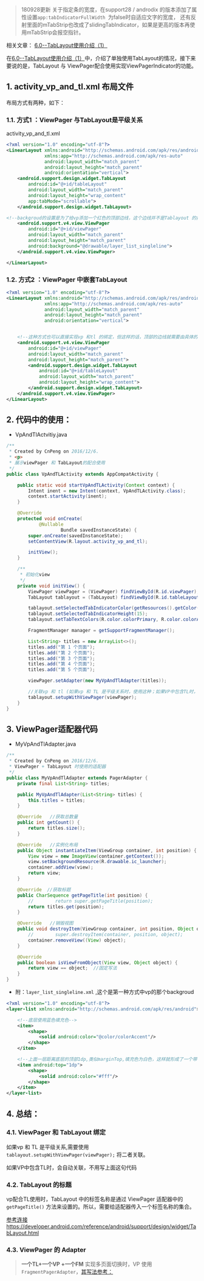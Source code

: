 > 180928更新
>关于指定条的宽度，在support28 / androdix 的版本添加了属性设置`app:tabIndicatorFullWidth `为false时自适应文字的宽度， 还有反射里面的mTabStrip也改成了slidingTabIndicator，如果是更高的版本再使用mTabStrip会报空指针。

相关文章：
[6.0--TabLayout使用介绍（1）](http://www.jianshu.com/writer#/notebooks/8238235/notes/7501749)

在[6.0--TabLayout使用介绍（1）](http://www.jianshu.com/writer#/notebooks/8238235/notes/7501749)中，介绍了单独使用TabLayout的情况，接下来要说的是，TabLayout 与 ViewPager配合使用实现ViewPagerIndicator的功能。

## 1. activity_vp_and_tl.xml 布局文件

布局方式有两种，如下：

### 1.1. 方式1 ：ViewPager 与TabLayout是平级关系

activity_vp_and_tl.xml

```xml
<?xml version="1.0" encoding="utf-8"?>
<LinearLayout xmlns:android="http://schemas.android.com/apk/res/android"
              xmlns:app="http://schemas.android.com/apk/res-auto"
              android:layout_width="match_parent"
              android:layout_height="match_parent"
              android:orientation="vertical">
    <android.support.design.widget.TabLayout
        android:id="@+id/tableLayout"
        android:layout_width="match_parent"
        android:layout_height="wrap_content"
        app:tabMode="scrollable">
    </android.support.design.widget.TabLayout>

<!--backgroud的设置是为了给vp添加一个红色的顶部边线，这个边线并不是Tablayout 的指示线-->
    <android.support.v4.view.ViewPager
        android:id="@+id/viewPager"
        android:layout_width="match_parent"
        android:layout_height="match_parent"
        android:background="@drawable/layer_list_singleline">
    </android.support.v4.view.ViewPager>

</LinearLayout>
```

### 1.2. 方式2 ：ViewPager 中嵌套TabLayout

```xml
<?xml version="1.0" encoding="utf-8"?>
<LinearLayout xmlns:android="http://schemas.android.com/apk/res/android"
              xmlns:app="http://schemas.android.com/apk/res-auto"
              android:layout_width="match_parent"
              android:layout_height="match_parent"
              android:orientation="vertical">


    <!--这种方式也可以直接实现vp 和tl 的绑定，但这样的话，顶部的边线就需要由具体的页面去实现-->
    <android.support.v4.view.ViewPager
        android:id="@+id/viewPager"
        android:layout_width="match_parent"
        android:layout_height="match_parent">
        <android.support.design.widget.TabLayout
            android:id="@+id/tableLayout"
            android:layout_width="match_parent"
            android:layout_height="wrap_content">
        </android.support.design.widget.TabLayout>
    </android.support.v4.view.ViewPager>
</LinearLayout>
```

## 2. 代码中的使用：

* VpAndTlActvitiy.java

```java
/**
 * Created by CnPeng on 2016/12/6.
 * <p>
 * 展示viewPager 和 TabLayout的配合使用
 */
public class VpAndTLActivity extends AppCompatActivity {

    public static void startVpAndTLActivity(Context context) {
        Intent inent = new Intent(context, VpAndTLActivity.class);
        context.startActivity(inent);
    }

    @Override
    protected void onCreate(
            @Nullable
                    Bundle savedInstanceState) {
        super.onCreate(savedInstanceState);
        setContentView(R.layout.activity_vp_and_tl);

        initView();
    }

    /**
     * 初始化view
     */
    private void initView() {
        ViewPager viewPager = (ViewPager) findViewById(R.id.viewPager);
        TabLayout tablayout = (TabLayout) findViewById(R.id.tableLayout);

        tablayout.setSelectedTabIndicatorColor(getResources().getColor(R.color.colorAccent));   //指示器的颜色(底部横线的颜色)
        tablayout.setSelectedTabIndicatorHeight(15);                             //指示器的高度，单位 px（底部横线的高度）
        tablayout.setTabTextColors(R.color.colorPrimary, R.color.colorAccent);   //指示器中文字的颜色

        FragmentManager manager = getSupportFragmentManager();

        List<String> titles = new ArrayList<>();
        titles.add("第 1 个页面");
        titles.add("第 2 个页面");
        titles.add("第 3 个页面");
        titles.add("第 4 个页面");
        titles.add("第 5 个页面");

        viewPager.setAdapter(new MyVpAndTlAdapter(titles));

        //关联vp 和 tl (如果vp 和 TL 是平级关系时，使用这种；如果VP中包含TL时，不用写这句代码)
        tablayout.setupWithViewPager(viewPager);
    }
}
```

## 3. ViewPager适配器代码

* MyVpAndTlAdapter.java

```java
/**
 * Created by CnPeng on 2016/12/6.
 * ViewPager + TabLayout 时使用的适配器
 */
public class MyVpAndTlAdapter extends PagerAdapter {
    private final List<String> titles;

    public MyVpAndTlAdapter(List<String> titles) {
        this.titles = titles;
    }

    @Override   //获取总数量
    public int getCount() {
        return titles.size();
    }

    @Override   //实例化布局
    public Object instantiateItem(ViewGroup container, int position) {
        View view = new ImageView(container.getContext());
        view.setBackgroundResource(R.drawable.ic_launcher);
        container.addView(view);
        return view;
    }

    @Override  //获取标题
    public CharSequence getPageTitle(int position) {
        //        return super.getPageTitle(position);
        return titles.get(position);
    }

    @Override   //销毁视图
    public void destroyItem(ViewGroup container, int position, Object object) {
        //        super.destroyItem(container, position, object);
        container.removeView((View) object);
    }

    @Override
    public boolean isViewFromObject(View view, Object object) {
        return view == object;  //固定写法
    }
}

```

* 附：`layer_list_singleline.xml` ,这个是第一种方式中vp的那个backgroud

```xml
<?xml version="1.0" encoding="utf-8"?>
<layer-list xmlns:android="http://schemas.android.com/apk/res/android">

    <!--底层使用蓝色填充色-->
    <item>
        <shape>
            <solid android:color="@color/colorAccent"/>
        </shape>
    </item>

    <!--上面一层距离底层的顶部1dp,类似marginTop,填充色为白色，这样就形成了一个带有蓝色顶部边线的白色背景的图-->
    <item android:top="1dp">
        <shape>
            <solid android:color="#fff"/>
        </shape>
    </item>
</layer-list>
```

## 4. 总结：

### 4.1. ViewPager 和 TabLayout 绑定

如果vp 和 TL 是平级关系,需要使用 `tablayout.setupWithViewPager(viewPager);`  将二者关联。

如果VP中包含TL时，会自动关联，不用写上面这句代码

### 4.2. TabLayout 的标题

vp配合TL使用时，TabLayout 中的标签名称是通过 ViewPager 适配器中的 `getPageTitle()` 方法来设置的。所以，需要给适配器传入一个标签名称的集合。

[参考连接https://developer.android.com/reference/android/support/design/widget/TabLayout.html](https://developer.android.com/reference/android/support/design/widget/TabLayout.html)

### 4.3. ViewPager 的 Adapter

> **一个TL+一个VP +一个FM** 实现多页面切换时，VP 使用 `FragmentPagerAdapter`，[其写法参考：](https://developer.android.com/reference/android/support/v4/app/FragmentPagerAdapter.html)
